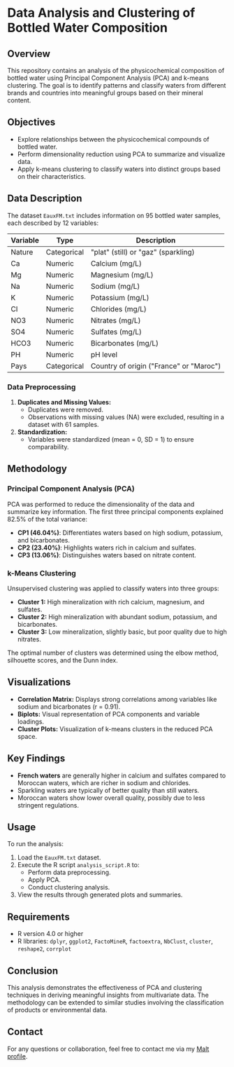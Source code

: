 # Data Analysis and Clustering of Bottled Water Composition

## Overview
This repository contains an analysis of the physicochemical composition of bottled water using Principal Component Analysis (PCA) and k-means clustering. The goal is to identify patterns and classify waters from different brands and countries into meaningful groups based on their mineral content.

## Objectives
- Explore relationships between the physicochemical compounds of bottled water.
- Perform dimensionality reduction using PCA to summarize and visualize data.
- Apply k-means clustering to classify waters into distinct groups based on their characteristics.

## Data Description
The dataset `EauxFM.txt` includes information on 95 bottled water samples, each described by 12 variables:

| Variable     | Type       | Description                                |
|--------------|------------|--------------------------------------------|
| Nature       | Categorical| "plat" (still) or "gaz" (sparkling)        |
| Ca           | Numeric    | Calcium (mg/L)                            |
| Mg           | Numeric    | Magnesium (mg/L)                          |
| Na           | Numeric    | Sodium (mg/L)                             |
| K            | Numeric    | Potassium (mg/L)                          |
| Cl           | Numeric    | Chlorides (mg/L)                          |
| NO3          | Numeric    | Nitrates (mg/L)                           |
| SO4          | Numeric    | Sulfates (mg/L)                           |
| HCO3         | Numeric    | Bicarbonates (mg/L)                       |
| PH           | Numeric    | pH level                                  |
| Pays         | Categorical| Country of origin ("France" or "Maroc")   |

### Data Preprocessing
1. **Duplicates and Missing Values:**
   - Duplicates were removed.
   - Observations with missing values (NA) were excluded, resulting in a dataset with 61 samples.
2. **Standardization:**
   - Variables were standardized (mean = 0, SD = 1) to ensure comparability.

## Methodology
### Principal Component Analysis (PCA)
PCA was performed to reduce the dimensionality of the data and summarize key information. The first three principal components explained 82.5% of the total variance:

- **CP1 (46.04%)**: Differentiates waters based on high sodium, potassium, and bicarbonates.
- **CP2 (23.40%)**: Highlights waters rich in calcium and sulfates.
- **CP3 (13.06%)**: Distinguishes waters based on nitrate content.

### k-Means Clustering
Unsupervised clustering was applied to classify waters into three groups:
- **Cluster 1:** High mineralization with rich calcium, magnesium, and sulfates.
- **Cluster 2:** High mineralization with abundant sodium, potassium, and bicarbonates.
- **Cluster 3:** Low mineralization, slightly basic, but poor quality due to high nitrates.

The optimal number of clusters was determined using the elbow method, silhouette scores, and the Dunn index.

## Visualizations
- **Correlation Matrix:** Displays strong correlations among variables like sodium and bicarbonates (r = 0.91).
- **Biplots:** Visual representation of PCA components and variable loadings.
- **Cluster Plots:** Visualization of k-means clusters in the reduced PCA space.

## Key Findings
- **French waters** are generally higher in calcium and sulfates compared to Moroccan waters, which are richer in sodium and chlorides.
- Sparkling waters are typically of better quality than still waters.
- Moroccan waters show lower overall quality, possibly due to less stringent regulations.

## Usage
To run the analysis:
1. Load the `EauxFM.txt` dataset.
2. Execute the R script `analysis_script.R` to:
   - Perform data preprocessing.
   - Apply PCA.
   - Conduct clustering analysis.
3. View the results through generated plots and summaries.

## Requirements
- R version 4.0 or higher
- R libraries: `dplyr`, `ggplot2`, `FactoMineR`, `factoextra`, `NbClust`, `cluster`, `reshape2`, `corrplot`

## Conclusion
This analysis demonstrates the effectiveness of PCA and clustering techniques in deriving meaningful insights from multivariate data. The methodology can be extended to similar studies involving the classification of products or environmental data.

## Contact
For any questions or collaboration, feel free to contact me via my [Malt profile](https://malt.fr/profile).

